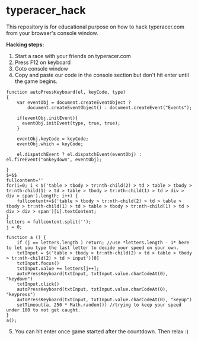 # typeracer_hack
This repository is for educational purpose on how to hack typeracer.com from your browser's console window.

**Hacking steps:**
1. Start a race with your friends on typeracer.com
2. Press F12 on keyboard 
3. Goto console window
4. Copy and paste our code in the console section but don't hit enter until the game begins.

```
function autoPressKeyboard(el, keyCode, type)
{
    var eventObj = document.createEventObject ?
        document.createEventObject() : document.createEvent("Events");
  
    if(eventObj.initEvent){
      eventObj.initEvent(type, true, true);
    }
  
    eventObj.keyCode = keyCode;
    eventObj.which = keyCode;
    
    el.dispatchEvent ? el.dispatchEvent(eventObj) : el.fireEvent("onkeydown", eventObj); 
  
} 
$=$$
fullcontent=''
for(i=0; i < $('table > tbody > tr:nth-child(2) > td > table > tbody > tr:nth-child(1) > td > table > tbody > tr:nth-child(1) > td > div > div > span').length; i++) {
	fullcontent+=$('table > tbody > tr:nth-child(2) > td > table > tbody > tr:nth-child(1) > td > table > tbody > tr:nth-child(1) > td > div > div > span')[i].textContent;
}
letters = fullcontent.split('');
j = 0;

function a () {
	if (j == letters.length ) return; //use *letters.length - 1* here to let you type the last letter to decide your speed on your own.
	txtInput = $('table > tbody > tr:nth-child(2) > td > table > tbody > tr:nth-child(2) > td > input')[0]
	txtInput.focus()
	txtInput.value += letters[j++];
	autoPressKeyboard(txtInput, txtInput.value.charCodeAt(0), "keydown")
	txtInput.click()
	autoPressKeyboard(txtInput, txtInput.value.charCodeAt(0), "keypress")
	autoPressKeyboard(txtInput, txtInput.value.charCodeAt(0), "keyup")
	setTimeout(a, 250 * Math.random()) //trying to keep your speed under 100 to not get caught.
}
a();
```

5. You can hit enter once game started after the countdown. Then relax :) 
